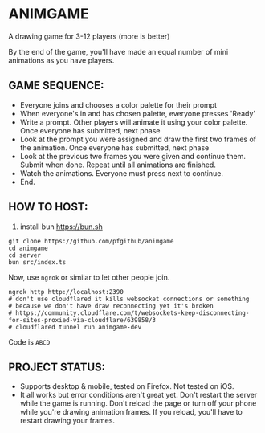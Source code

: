 # ANIMGAME

A drawing game for 3-12 players (more is better)

By the end of the game, you'll have made an equal number
of mini animations as you have players.

## GAME SEQUENCE:

- Everyone joins and chooses a color palette for their prompt
- When everyone's in and has chosen palette, everyone presses 'Ready'
- Write a prompt. Other players will animate it using your color palette. Once everyone has submitted, next phase
- Look at the prompt you were assigned and draw the first two
  frames of the animation. Once everyone has submitted, next phase
- Look at the previous two frames you were given and continue them. Submit when done. Repeat until all animations are finished.
- Watch the animations. Everyone must press next to continue.
- End.

## HOW TO HOST:

1. install bun https://bun.sh

```
git clone https://github.com/pfgithub/animgame
cd animgame
cd server
bun src/index.ts
```

Now, use `ngrok` or similar to let other people join.

```
ngrok http http://localhost:2390
# don't use cloudflared it kills websocket connections or something
# because we don't have draw reconnecting yet it's broken
# https://community.cloudflare.com/t/websockets-keep-disconnecting-for-sites-proxied-via-cloudflare/639858/3
# cloudflared tunnel run animgame-dev
```

Code is `ABCD`

## PROJECT STATUS:

- Supports desktop & mobile, tested on Firefox. Not tested on iOS.
- It all works but error conditions aren't great yet. Don't restart
  the server while the game is running. Don't reload the page or
  turn off your phone while you're drawing animation frames. If
  you reload, you'll have to restart drawing your frames.